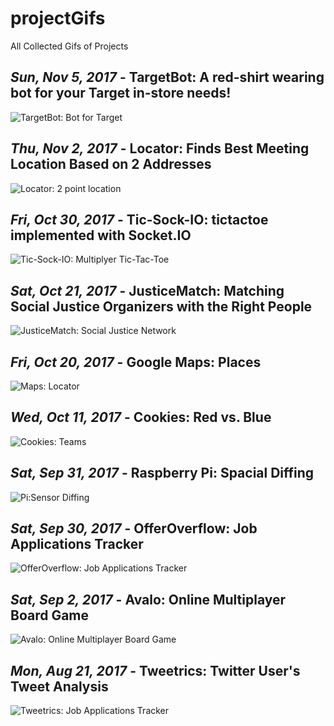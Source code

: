 # projectGifs
All Collected Gifs of Projects

## *Sun, Nov 5, 2017* - TargetBot: A red-shirt wearing bot for your Target in-store needs!
![TargetBot: Bot for Target][bot]

## *Thu, Nov 2, 2017* - Locator: Finds Best Meeting Location Based on 2 Addresses
![Locator: 2 point location][locator]

## *Fri, Oct 30, 2017* - Tic-Sock-IO: tictactoe implemented with Socket.IO
![Tic-Sock-IO: Multiplyer Tic-Tac-Toe][socket]

## *Sat, Oct 21, 2017* - JusticeMatch: Matching Social Justice Organizers with the Right People
![JusticeMatch: Social Justice Network][justice]

## *Fri, Oct 20, 2017* - Google Maps: Places
![Maps: Locator][maps]

## *Wed, Oct 11, 2017* - Cookies: Red vs. Blue
![Cookies: Teams][cookies]

## *Sat, Sep 31, 2017* - Raspberry Pi: Spacial Diffing
![Pi:Sensor Diffing][pi]

## *Sat, Sep 30, 2017* - OfferOverflow: Job Applications Tracker
![OfferOverflow: Job Applications Tracker][offer]

## *Sat, Sep 2, 2017* - Avalo: Online Multiplayer Board Game
![Avalo: Online Multiplayer Board Game][avalo]

## *Mon, Aug 21, 2017* - Tweetrics: Twitter User's Tweet Analysis
![Tweetrics: Job Applications Tracker][tweet]

[tweet]: https://github.com/jykim16/projectGifs/raw/master/Tweetrics.gif "Fearless Pumpkin Project"
[avalo]: https://github.com/jykim16/projectGifs/raw/master/Avalo.gif "Octagonal Octopus Project"
[offer]: https://github.com/jykim16/projectGifs/raw/master/OfferOverflow.gif "Symbolic Gesture Project"
[pi]: https://github.com/jykim16/projectGifs/raw/master/SpacialDiffing.gif "KONE Hackathon"
[cookies]: https://github.com/jykim16/projectGifs/raw/master/RedVsBlue.gif "MightyHive Challenge"
[maps]: https://github.com/jykim16/projectGifs/raw/master/MapsChallenge.gif "Zenefits Challenge"
[justice]: https://github.com/jykim16/projectGifs/raw/master/JusticeMatch.gif "Women Who Code Hackathon"
[socket]: https://github.com/jykim16/projectGifs/raw/master/Tic-sock-io.gif "Invitae Challenge"
[locator]: https://github.com/jykim16/projectGifs/raw/master/Locator.gif "Amne Challenge"
[bot]: https://github.com/jykim16/projectGifs/raw/master/TargetBot.gif "Dashbot Hackathon"
